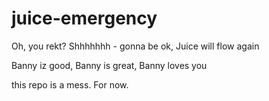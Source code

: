 # juice-emergency
Oh, you rekt? Shhhhhhh - gonna be ok, Juice will flow again

Banny iz good, Banny is great, Banny loves you

this repo is a mess. For now.
